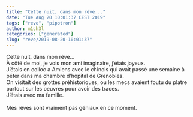 ```yaml
---
title: "Cette nuit, dans mon rêve..."
date: "Tue Aug 20 10:01:37 CEST 2019"
tags: ["reve", "pipotron"]
author: m1ch3l
categories: ["generated"]
slug: "reve/2019-08-20-10:01:37"
---
```


Cette nuit, dans mon rêve...<br>
À côté de moi, je vois mon ami imaginaire, j’étais joyeux.<br>
J’étais en colloc a Amiens avec le chinois qui avait passé une semaine à péter dans ma chambre d’hôpital de Grenobles.<br>
On visitait des grottes préhistoriques, ou les mecs avaient foutu du platre partout sur les oeuvres pour avoir des traces.<br>
J’étais avec ma famille.<br>
<br>
Mes rêves sont vraiment pas géniaux en ce moment.<br>
<br>
